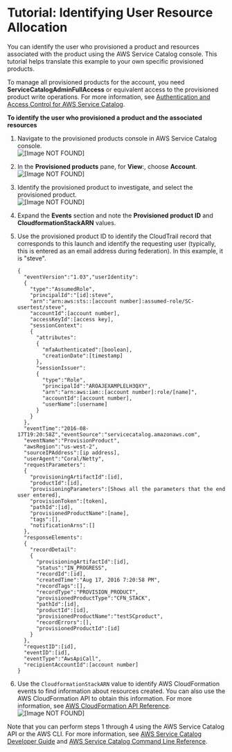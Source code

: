# Tutorial: Identifying User Resource Allocation<a name="provisioned-products-tutorial"></a>

You can identify the user who provisioned a product and resources associated with the product using the AWS Service Catalog console\. This tutorial helps translate this example to your own specific provisioned products\. 

To manage all provisioned products for the account, you need **ServiceCatalogAdminFullAccess** or equivalent access to the provisioned product write operations\. For more information, see [Authentication and Access Control for AWS Service Catalog](controlling_access.md)\.

**To identify the user who provisioned a product and the associated resources**

1. Navigate to the provisioned products console in AWS Service Catalog console\.  
![\[Image NOT FOUND\]](http://docs.aws.amazon.com/servicecatalog/latest/adminguide/images/ppwt1.png)

1. In the **Provisioned products** pane, for **View**:, choose **Account**\.  
![\[Image NOT FOUND\]](http://docs.aws.amazon.com/servicecatalog/latest/adminguide/images/ppwt2.png)

1. Identify the provisioned product to investigate, and select the provisioned product\.  
![\[Image NOT FOUND\]](http://docs.aws.amazon.com/servicecatalog/latest/adminguide/images/ppwt3.png)

1. Expand the **Events** section and note the **Provisioned product ID** and **CloudformationStackARN** values\.

1. Use the provisioned product ID to identify the CloudTrail record that corresponds to this launch and identify the requesting user \(typically, this is entered as an email address during federation\)\. In this example, it is "steve"\.

   ```
   {
     "eventVersion":"1.03","userIdentity":
     {
       "type":"AssumedRole",
       "principalId":"[id]:steve",
       "arn":"arn:aws:sts::[account number]:assumed-role/SC-usertest/steve",
       "accountId":[account number],
       "accessKeyId":[access key],
       "sessionContext":
       {
         "attributes":
         {
           "mfaAuthenticated":[boolean],
           "creationDate":[timestamp]
         },
         "sessionIssuer":
         {
           "type":"Role",
           "principalId":"AROAJEXAMPLELH3QXY",
           "arn":"arn:aws:iam::[account number]:role/[name]",
           "accountId":[account number],
           "userName":[username]
         }
       }
     },
     "eventTime":"2016-08-17T19:20:58Z","eventSource":"servicecatalog.amazonaws.com",
     "eventName":"ProvisionProduct",
     "awsRegion":"us-west-2",
     "sourceIPAddress":[ip address],
     "userAgent":"Coral/Netty",
     "requestParameters":
     {
       "provisioningArtifactId":[id],
       "productId":[id],
       "provisioningParameters":[Shows all the parameters that the end user entered],
       "provisionToken":[token],
       "pathId":[id],
       "provisionedProductName":[name],
       "tags":[],
       "notificationArns":[]
     },
     "responseElements":
     {
       "recordDetail":
       {
         "provisioningArtifactId":[id],
         "status":"IN_PROGRESS",
         "recordId":[id],
         "createdTime":"Aug 17, 2016 7:20:58 PM",
         "recordTags":[],
         "recordType":"PROVISION_PRODUCT",
         "provisionedProductType":"CFN_STACK",
         "pathId":[id],
         "productId":[id],
         "provisionedProductName":"testSCproduct",
         "recordErrors":[],
         "provisionedProductId":[id]
       }
     },
     "requestID":[id],
     "eventID":[id],
     "eventType":"AwsApiCall",
     "recipientAccountId":[account number]
   }
   ```

1. Use the `CloudformationStackARN` value to identify AWS CloudFormation events to find information about resources created\. You can also use the AWS CloudFormation API to obtain this information\. For more information, see [AWS CloudFormation API Reference](https://docs.aws.amazon.com/AWSCloudFormation/latest/APIReference/)\.  
![\[Image NOT FOUND\]](http://docs.aws.amazon.com/servicecatalog/latest/adminguide/images/ppwt5.png)

Note that you can perform steps 1 through 4 using the AWS Service Catalog API or the AWS CLI\. For more information, see [AWS Service Catalog Developer Guide](https://docs.aws.amazon.com/servicecatalog/latest/dg/) and [AWS Service Catalog Command Line Reference](https://docs.aws.amazon.com/cli/latest/reference/servicecatalog/)\.